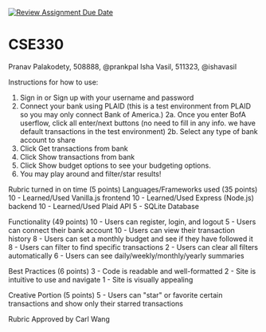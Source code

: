 [![Review Assignment Due Date](https://classroom.github.com/assets/deadline-readme-button-24ddc0f5d75046c5622901739e7c5dd533143b0c8e959d652212380cedb1ea36.svg)](https://classroom.github.com/a/FVRcsrC3)
# CSE330
Pranav Palakodety, 508888, @prankpal
Isha Vasil, 511323, @ishavasil


Instructions for how to use:
1. Sign in or Sign up with your username and password
2. Connect your bank using PLAID (this is a test environment from PLAID so you may only connect Bank of America.)
    2a. Once you enter BofA userflow, click all enter/next buttons (no need to fill in any info. we have default transactions in the test environment)
    2b. Select any type of bank account to share
3. Click Get transactions from bank
4. Click Show transactions from bank
5. Click Show budget options to see your budgeting options. 
6. You may play around and filter/star results!

Rubric turned in on time (5 points)
Languages/Frameworks used (35 points)
10 - Learned/Used Vanilla.js frontend 
10 - Learned/Used Express (Node.js) backend 
10 - Learned/Used Plaid API 
5 - SQLite Database 

Functionality (49 points)
10 - Users can register, login, and logout 
5 - Users can connect their bank account 
10 - Users can view their transaction history 
8 - Users can set a monthly budget and see if they have followed it 
8 - Users can filter to find specific transactions 
2 - Users can clear all filters automatically 
6 - Users can see daily/weekly/monthly/yearly summaries 

Best Practices (6 points)
3 - Code is readable and well-formatted
2 - Site is intuitive to use and navigate
1 - Site is visually appealing

Creative Portion (5 points)
5 - Users can "star" or favorite certain transactions and show only their starred transactions

Rubric Approved by Carl Wang
